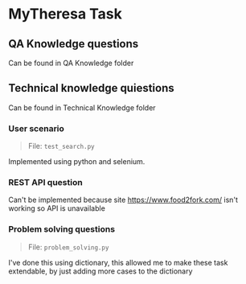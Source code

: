 # MyTheresa Task

## QA Knowledge questions

Can be found in QA Knowledge folder

## Technical knowledge quiestions

Can be found in Technical Knowledge folder

### User scenario

>File: `test_search.py`

Implemented using python and selenium.

### REST API question

Can't be implemented because site https://www.food2fork.com/ isn't working so API is unavailable

### Problem solving questions

>File: `problem_solving.py`

I've done this using dictionary, this allowed me to make these task extendable, by just adding more cases to the dictionary